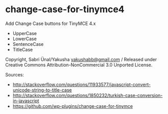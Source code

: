 # change-case-for-tinymce4
Add Change Case buttons for TinyMCE 4.x
* UpperCase
* LowerCase
* SentenceCase
* TitleCase

Copyright, Sabri Ünal/Yakusha <yakushabb@gmail.com> / Released under Creative Commons Attribution-NonCommercial 3.0 Unported License.

Sources:
* http://stackoverflow.com/questions/11933577/javascript-convert-unicode-string-to-title-case
* http://stackoverflow.com/questions/1850232/turkish-case-conversion-in-javascript
* https://github.com/wp-plugins/change-case-for-tinymce
